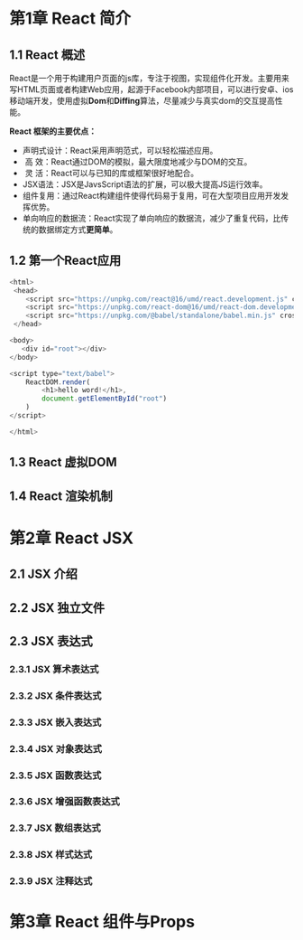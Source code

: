 # 第1章 React 简介

## 1.1 React 概述

​	React是一个用于构建用户页面的js库，专注于视图，实现组件化开发。主要用来写HTML页面或者构建Web应用，起源于Facebook内部项目，可以进行安卓、ios移动端开发，使用虚拟**Dom**和**Diffing**算法，尽量减少与真实dom的交互提高性能。

**React 框架的主要优点：**

- 声明式设计：React采用声明范式，可以轻松描述应用。
- ​        高  效：React通过DOM的模拟，最大限度地减少与DOM的交互。
- ​        灵  活：React可以与已知的库或框架很好地配合。
-    JSX语法：JSX是JavsScript语法的扩展，可以极大提高JS运行效率。
-   组件复用：通过React构建组件使得代码易于复用，可在大型项目应用开发发挥优势。
- 单向响应的数据流：React实现了单向响应的数据流，减少了重复代码，比传统的数据绑定方式**更简单**。

## 1.2 第一个React应用

```javascript
<html>
 <head>
    <script src="https://unpkg.com/react@16/umd/react.development.js" crossorigin ></script>
    <script src="https://unpkg.com/react-dom@16/umd/react-dom.development.js" crossorigin ></script>
    <script src="https://unpkg.com/@babel/standalone/babel.min.js" crossorigin ></script>
 </head>

<body>
   <div id="root"></div>
</body>

<script type="text/babel">
    ReactDOM.render(
        <h1>hello word!</h1>,
        document.getElementById("root")
    )
</script>

</html>
```

## 1.3 React 虚拟DOM



## 1.4 React 渲染机制



# 第2章 React JSX

## 2.1 JSX 介绍

## 2.2 JSX 独立文件

## 2.3 JSX 表达式

### 2.3.1 JSX 算术表达式

### 2.3.2 JSX 条件表达式

### 2.3.3 JSX 嵌入表达式

### 2.3.4 JSX 对象表达式

### 2.3.5 JSX 函数表达式

### 2.3.6 JSX 增强函数表达式

### 2.3.7 JSX 数组表达式

### 2.3.8 JSX 样式达式

### 2.3.9 JSX 注释达式



# 第3章 React 组件与Props










